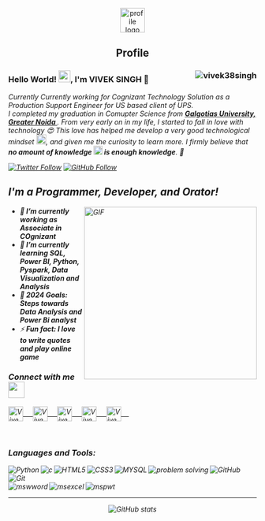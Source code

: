 <p align="center">
 <img width="50px" src="https://res.cloudinary.com/anuraghazra/image/upload/v1594908242/logo_ccswme.svg" align="center" alt="profile logo" />
 <h2 align="center">Profile </h2>
</p>


### Hello World! <img src="https://github.com/TheDudeThatCode/TheDudeThatCode/blob/master/Assets/Earth.gif" width="24px">, I'm VIVEK SINGH 👋  <img align="right" src="https://komarev.com/ghpvc/?username=vivek38singh" alt="vivek38singh" />

<em>Currently Currently working for Cognizant Technology Solution as a Production Support Engineer for US based client of UPS.<br/>
<em>I completed my graduation in Comupter Science from <a href="https://www.galgotiasuniversity.edu.in/"><b>Galgotias University, Greater Noida </b></a>. From very early on in my life, I started to fall in love with technology 😍 This love has helped me develop a very good technological mindset <img src="https://github.com/rajput2107/rajput2107/blob/master/Assets/PC.gif" height="20px"/>, and given me the curiosity to learn more. I firmly believe that **no amount of knowledge <img src="https://github.com/rajput2107/rajput2107/blob/master/Assets/Rocket.gif" height="18px"> is enough knowledge**. 🧠</em>
 <br/>

[![Twitter Follow](https://img.shields.io/twitter/follow/viveksingh3899?color=1DA1F2&logo=twitter&style=for-the-badge)](https://twitter.com/viveksingh3899) 
[![GitHub Follow](https://img.shields.io/github/followers/vivek38singh?color=1DA1F2&logo=github&style=for-the-badge)](https://github.com/vivek38singh)

## I'm a Programmer, Developer, and Orator!
  <img align="right" alt="GIF" width="350" src="https://media.giphy.com/media/iIqmM5tTjmpOB9mpbn/giphy.gif" />


 - 🔭<b> I’m currently working as Associate in COgnizant </b>
 - 🌱<b> I’m currently learning SQL, Power BI, Python, Pyspark, Data Visualization and Analysis </b>
 - 🥅<b> 2024 Goals: Steps towards Data Analysis and Power Bi analyst </b>
 - ⚡<b> Fun fact: I love to write quotes and play online game </b>

### Connect with me <img align="center" src="https://github.com/rajput2107/rajput2107/blob/master/Assets/Handshake.gif" height="33px" />

<p align="left">

<a href="https://twitter.com/viveksingh3899" target="blank">
  <img align="center" alt="Vivek Twitter" width="30px" src="https://www.vectorlogo.zone/logos/twitter/twitter-official.svg" /> &nbsp; &nbsp;
 </a>
<a href="https://www.linkedin.com/in/vivek-kumar-singh-6a32a3190/" target="blank">
  <img align="center" alt="Vivek LinkedIn" width="30px" src="https://www.vectorlogo.zone/logos/linkedin/linkedin-icon.svg" /> &nbsp; &nbsp;
 </a>
<a href="https://www.instagram.com/rays_of_flash_byvivek/?hl=en" target="blank">
  <img align="center" alt="Vivek Instagram" width="30px" src="https://www.vectorlogo.zone/logos/instagram/instagram-icon.svg" /> &nbsp; &nbsp;
 </a>
 <a href="https://www.facebook.com/vivek1234singh" target="blank">
  <img align="center" alt="Vivek Facebook" width="30px" src="https://www.vectorlogo.zone/logos/facebook/facebook-icon.svg" /> &nbsp; &nbsp;
 </a>
<a href="https://www.vivek389singh@gmail.com" target="blank">
  <img align="center" alt="Vivek gmail" width="30px" src="https://www.vectorlogo.zone/logos/gmail/gmail-icon.svg" /> &nbsp; &nbsp;
 </a>
</p>
<br/>

### Languages and Tools:

[<img align="left" alt="Python"  src="https://img.shields.io/badge/-Python-black?style=flat&logo=python&link=https://github.com/vivek38singh" />](https://github.com/vivek38singh)
[<img align="left" alt="c"  src="https://img.shields.io/badge/-C%20&%20C++-659ad2?style=flat&logo=c%2B%2B&logoColor=ffffff&link=https://github.com/vivek38singh" />](https://github.com/vivek38singh)
[<img align="left" alt="HTML5" src="https://img.shields.io/badge/-HTML5-E34F26?style=flat&logo=html5&logoColor=white&link=https://github.com/vivek38singh" />](https://github.com/vivek38singh)
[<img align="left" alt="CSS3" src="https://img.shields.io/badge/-CSS3-1572B6?style=flat&logo=css3&link=https://github.com/vivek38singh" />](https://github.com/vivek38singh)
[<img align="left" alt="MYSQL"  src="https://img.shields.io/badge/-MySQL-black?style=flat&logo=mysql&link=https://github.com/vivek38singh" />](https://github.com/vivek38singh)
[<img align="left" alt="problem solving"  src="https://img.shields.io/badge/-Problem%20Solving-ffa804?style=flat&link=https://github.com/vivek38singh" />](https://github.com/vivek38singh)
[<img align="left" alt="GitHub" src="https://img.shields.io/badge/-GitHub-181717?style=flat&logo=github&link=https://github.com/vivek38singh" />](https://github.com/vivek38singh)
[<img align="left" alt="Git" src="https://img.shields.io/badge/-Git-black?style=flat&logo=git&link=https://github.com/vivek38singh" />](https://github.com/vivek38singh) <br /> <br />
[<img align="left" alt="mswword" src="https://img.shields.io/badge/-Microsoft%20Word-164ead?style=flat&logo=microsoft%20word&link=https://github.com/vivek38singh" />](https://github.com/vivek38singh)
[<img align="left" alt="msexcel" src="https://img.shields.io/badge/-Microsoft%20Excel-026f39?style=flat&logo=microsoft%20excel&link=https://github.com/vivek38singh" />](https://github.com/vivek38singh)
[<img align="left" alt="mspwt" src="https://img.shields.io/badge/-Microsoft%20PowerPoint-b9361a?style=flat&logo=microsoft%20powerpoint&link=https://github.com/vivek38singh" />](https://github.com/vivek38singh)
<br />
<hr/>
<p align="center">
<img align="center" alt="GitHub stats" src="https://github-readme-stats.vercel.app/api?username=vivek38singh&show_icons=true&hide_border=true&theme=algolia" />
 </p>
<br />



